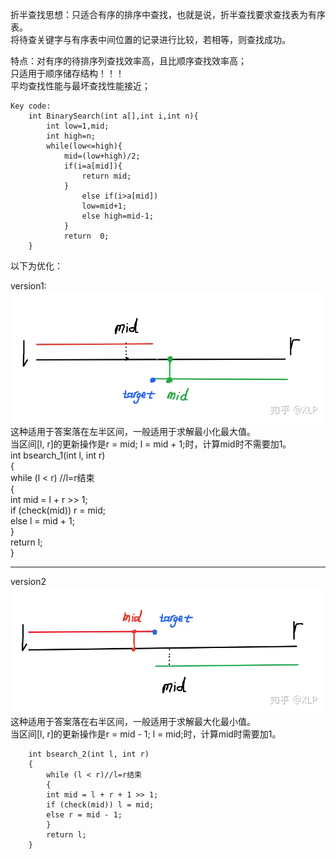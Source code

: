 折半查找思想：只适合有序的排序中查找，也就是说，折半查找要求查找表为有序表。  
    将待查关键字与有序表中间位置的记录进行比较，若相等，则查找成功。  

特点：对有序的待排序列查找效率高，且比顺序查找效率高；  
       只适用于顺序储存结构！！！  
平均查找性能与最坏查找性能接近；  

	Key code:  
		int BinarySearch(int a[],int i,int n){  
			int low=1,mid;  
			int high=n;  
			while(low<=high){  
				mid=(low+high)/2;  
				if(i=a[mid]){  
					return mid;  
				}  
					else if(i>a[mid])  
					low=mid+1;  
					else high=mid-1;   
				}   
				return  0;  
		}  

以下为优化：

version1:
![](https://github.com/CQ-Quest/binary-search/blob/master/binary%20search1.png)
这种适用于答案落在左半区间，一般适用于求解最小化最大值。  
当区间[l, r]的更新操作是r = mid; l = mid + 1;时，计算mid时不需要加1。  
		int bsearch_1(int l, int r)    
		{    
		    while (l < r) //l=r结束    
		    {    
			int mid = l + r >> 1;    
			if (check(mid)) r = mid;    
			else l = mid + 1;    
		    }    
		    return l;    
		}    
_______________________________________________________________
version2  
![](https://github.com/CQ-Quest/binary-search/blob/master/binary%20search2.png)  
这种适用于答案落在右半区间，一般适用于求解最大化最小值。    
当区间[l, r]的更新操作是r = mid - 1; l = mid;时，计算mid时需要加1。  

		int bsearch_2(int l, int r)  
		{  
		    while (l < r)//l=r结束  
		    {  
			int mid = l + r + 1 >> 1;  
			if (check(mid)) l = mid;  
			else r = mid - 1;   
		    }  
		    return l;  
		}  

